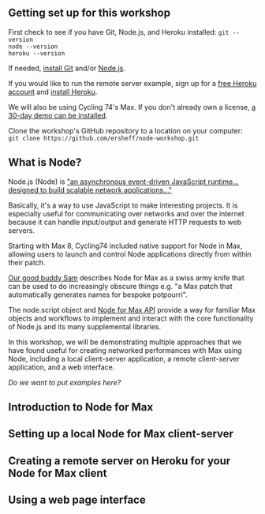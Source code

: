 
## Getting set up for this workshop

First check to see if you have Git, Node.js, and Heroku installed:
`git --version`  
`node --version`  
`heroku --version`  

If needed, [install Git](https://git-scm.com/book/en/v2/Getting-Started-Installing-Git) and/or [Node.js](https://nodejs.org/en/download/).

If you would like to run the remote server example, sign up for a [free Heroku account](https://signup.heroku.com/dc) and [install Heroku](https://devcenter.heroku.com/articles/heroku-cli#download-and-install).

We will also be using Cycling 74's Max. If you don't already own a license, [a 30-day demo can be installed](https://cycling74.com/downloads).

Clone the workshop's GitHub repository to a location on your computer:  
`git clone https://github.com/ersheff/node-workshop.git`


## What is Node?

Node.js (Node) is ["an asynchronous event-driven JavaScript runtime... designed to build scalable network applications..."](https://nodejs.org/en/about/)

Basically, it's a way to use JavaScript to make interesting projects. It is especially useful for communicating over networks and over the internet because it can handle input/output and generate HTTP requests to web servers.

Starting with Max 8, Cycling74 included native support for Node in Max, allowing users to launch and control Node applications directly from within their patch.

[Our good buddy Sam](https://youtu.be/RR5AlDgYI2s) describes Node for Max as a swiss army knife that can be used to do increasingly obscure things e.g. "a Max patch that automatically generates names for bespoke potpourri".

The node.script object and [Node for Max API](https://docs.cycling74.com/nodeformax/api/) provide a way for familiar Max objects and workflows to implement and interact with the core functionality of Node.js and its many supplemental libraries.

In this workshop, we will be demonstrating multiple approaches that we have found useful for creating networked performances with Max using Node, including a local client-server application, a remote client-server application, and a web interface.

*Do we want to put examples here?*

## Introduction to Node for Max
## Setting up a local Node for Max client-server
## Creating a remote server on Heroku for your Node for Max client
## Using a web page interface